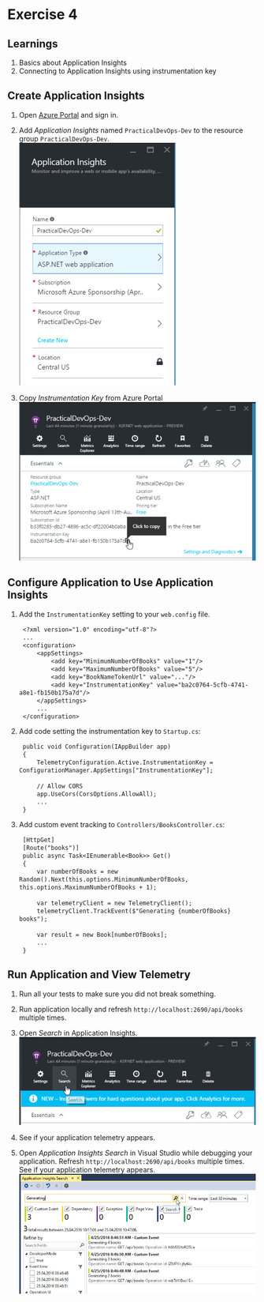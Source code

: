 # Exercise 4


## Learnings

1. Basics about Application Insights
1. Connecting to Application Insights using instrumentation key


## Create Application Insights

1. Open [Azure Portal](https://portal.azure.com) and sign in.

1. Add *Application Insights* named `PracticalDevOps-Dev` to the resource group `PracticalDevOps-Dev`.<br/>
   ![Add App Insights](img/create-application-insights.png)

1. Copy *Instrumentation Key* from Azure Portal<br/>
   ![Copy Instrumentation Key](img/copy-instrumentation-key.png)


## Configure Application to Use Application Insights   

1. Add the `InstrumentationKey` setting to your `web.config` file.
   ```
    <?xml version="1.0" encoding="utf-8"?>
    ...
    <configuration>
        <appSettings>
            <add key="MinimumNumberOfBooks" value="1"/>
            <add key="MaximumNumberOfBooks" value="5"/>
            <add key="BookNameTokenUrl" value="..."/>
            <add key="InstrumentationKey" value="ba2c0764-5cfb-4741-a8e1-fb150b175a7d"/>
        </appSettings>
        ...
    </configuration>
   ```

1. Add code setting the instrumentation key to `Startup.cs`:
   ``` 
    public void Configuration(IAppBuilder app)
    {
        TelemetryConfiguration.Active.InstrumentationKey = ConfigurationManager.AppSettings["InstrumentationKey"];

        // Allow CORS
        app.UseCors(CorsOptions.AllowAll);
        ...
    }
   ```

1. Add custom event tracking to `Controllers/BooksController.cs`:
   ```
    [HttpGet]
    [Route("books")]
    public async Task<IEnumerable<Book>> Get()
    {
        var numberOfBooks = new Random().Next(this.options.MinimumNumberOfBooks, this.options.MaximumNumberOfBooks + 1);

        var telemetryClient = new TelemetryClient();
        telemetryClient.TrackEvent($"Generating {numberOfBooks} books");

        var result = new Book[numberOfBooks];
        ...
    }
   ```


## Run Application and View Telemetry

1. Run all your tests to make sure you did not break something.

1. Run application locally and refresh `http://localhost:2690/api/books` multiple times.

1. Open *Search* in Application Insights.<br/>
   ![Search AppInsights](img/azure-app-insights-search.png)

1. See if your application telemetry appears.

1. Open *Application Insights Search* in Visual Studio while debugging your application. Refresh `http://localhost:2690/api/books` multiple times. See if your application telemetry appears.<br/>
   ![Application Insights Search](img/visual-studio-application-insights.png)
   
 
